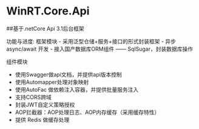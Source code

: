 # WinRT.Core.Api
 
##基于.netCore Api 3.1后台框架

功能与进度:
 框架模块
	- 采用泛型仓储+服务+接口的形式封装框架
	- 异步 async/await 开发
	- 接入国产数据库ORM组件 —— SqlSugar，封装数据库操作

 组件模块
  - 使用Swagger做api文档，并提供api版本控制
  - 使用Automapper处理对象映射
  - 使用AutoFac 做依赖注入容器，并提供批量服务注入
  - 支持CORS跨域
  - 封装JWT自定义策略授权
  - AOP拦截器：AOP处理日志、AOP内存缓存（采用缓存特性）
  - 提供 Redis 做缓存处理
